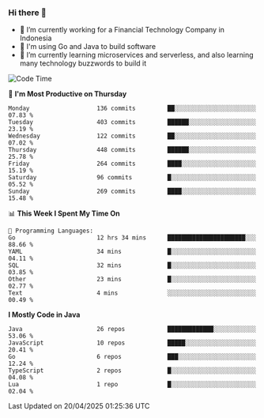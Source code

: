 ### Hi there 👋

<!--
**mazzama/mazzama** is a ✨ _special_ ✨ repository because its `README.md` (this file) appears on your GitHub profile.

Here are some ideas to get you started:

- 🔭 I’m currently working on ...
- 🌱 I’m currently learning ...
- 👯 I’m looking to collaborate on ...
- 🤔 I’m looking for help with ...
- 💬 Ask me about ...
- 📫 How to reach me: ...
- 😄 Pronouns: ...
- ⚡ Fun fact: ...
-->

- 🔭 I’m currently working for a Financial Technology Company in Indonesia
- :gun: I'm using Go and Java to build software
- 🌱 I’m currently learning microservices and serverless, and also learning many technology buzzwords to build it

<!--START_SECTION:waka-->
![Code Time](http://img.shields.io/badge/Code%20Time-3%2C854%20hrs%2027%20mins-blue)

📅 **I'm Most Productive on Thursday** 

```text
Monday                   136 commits         ██░░░░░░░░░░░░░░░░░░░░░░░   07.83 % 
Tuesday                  403 commits         ██████░░░░░░░░░░░░░░░░░░░   23.19 % 
Wednesday                122 commits         ██░░░░░░░░░░░░░░░░░░░░░░░   07.02 % 
Thursday                 448 commits         ██████░░░░░░░░░░░░░░░░░░░   25.78 % 
Friday                   264 commits         ████░░░░░░░░░░░░░░░░░░░░░   15.19 % 
Saturday                 96 commits          █░░░░░░░░░░░░░░░░░░░░░░░░   05.52 % 
Sunday                   269 commits         ████░░░░░░░░░░░░░░░░░░░░░   15.48 % 
```


📊 **This Week I Spent My Time On** 

```text
💬 Programming Languages: 
Go                       12 hrs 34 mins      ██████████████████████░░░   88.66 % 
YAML                     34 mins             █░░░░░░░░░░░░░░░░░░░░░░░░   04.11 % 
SQL                      32 mins             █░░░░░░░░░░░░░░░░░░░░░░░░   03.85 % 
Other                    23 mins             █░░░░░░░░░░░░░░░░░░░░░░░░   02.77 % 
Text                     4 mins              ░░░░░░░░░░░░░░░░░░░░░░░░░   00.49 % 
```

**I Mostly Code in Java** 

```text
Java                     26 repos            █████████████░░░░░░░░░░░░   53.06 % 
JavaScript               10 repos            █████░░░░░░░░░░░░░░░░░░░░   20.41 % 
Go                       6 repos             ███░░░░░░░░░░░░░░░░░░░░░░   12.24 % 
TypeScript               2 repos             █░░░░░░░░░░░░░░░░░░░░░░░░   04.08 % 
Lua                      1 repo              █░░░░░░░░░░░░░░░░░░░░░░░░   02.04 % 
```




 Last Updated on 20/04/2025 01:25:36 UTC
<!--END_SECTION:waka-->
